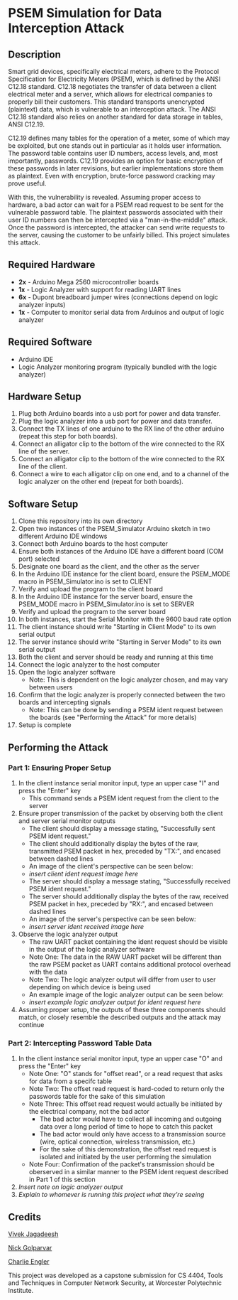 # PSEM Simulation for Data Interception Attack

## Description

Smart grid devices, specifically electrical meters, adhere to the Protocol Specification for Electricity Meters (PSEM), which is defined by the ANSI C12.18 standard. C12.18 negotiates the transfer of data between a client electrical meter and a server, which allows for electrical companies to properly bill their customers. This standard transports unencrypted (plaintext) data, which is vulnerable to an interception attack. The ANSI C12.18 standard also relies on another standard for data storage in tables, ANSI C12.19. 

C12.19 defines many tables for the operation of a meter, some of which may be exploited, but one stands out in particular as it holds user information. The password table contains user ID numbers, access levels, and, most importantly, passwords. C12.19 provides an option for basic encryption of these passwords in later revisions, but earlier implementations store them as plaintext. Even with encryption, brute-force password cracking may prove useful.

With this, the vulnerability is revealed. Assuming proper access to hardware, a bad actor can wait for a PSEM read request to be sent for the vulnerable password table. The plaintext passwords associated with their user ID numbers can then be intercepted via a "man-in-the-middle" attack. Once the password is intercepted, the attacker can send write requests to the server, causing the customer to be unfairly billed. This project simulates this attack. 

## Required Hardware

- **2x** - Arduino Mega 2560 microcontroller boards
- **1x** - Logic Analyzer with support for reading UART lines
- **6x** - Dupont breadboard jumper wires (connections depend on logic analyzer inputs)
- **1x** - Computer to monitor serial data from Arduinos and output of logic analyzer

## Required Software

- Arduino IDE
- Logic Analyzer monitoring program (typically bundled with the logic analyzer)

## Hardware Setup
1. Plug both Arduino boards into a usb port for power and data transfer.
2. Plug the logic analyzer into a usb port for power and data transfer.
3. Connect the TX lines of one arduino to the RX line of the other arduino (repeat this step for both boards).
4. Connect an alligator clip to the bottom of the wire connected to the RX line of the server. 
5. Connect an alligator clip to the bottom of the wire connected to the RX line of the client. 
6. Connect a wire to each alligator clip on one end, and to a channel of the logic analyzer on the other end (repeat for both boards).


## Software Setup

1. Clone this repository into its own directory
2. Open two instances of the PSEM_Simulator Arduino sketch in two different Arduino IDE windows
3. Connect both Arduino boards to the host computer
4. Ensure both instances of the Arduino IDE have a different board (COM port) selected
5. Designate one board as the client, and the other as the server
6. In the Arduino IDE instance for the client board, ensure the PSEM_MODE macro in PSEM_Simulator.ino is set to CLIENT
7. Verify and upload the program to the client board
8. In the Arduino IDE instance for the server board, ensure the PSEM_MODE macro in PSEM_Simulator.ino is set to SERVER
9. Verify and upload the program to the server board
10. In both instances, start the Serial Monitor with the 9600 baud rate option
11. The client instance should write "Starting in Client Mode" to its own serial output
12. The server instance should write "Starting in Server Mode" to its own serial output
13. Both the client and server should be ready and running at this time
14. Connect the logic analyzer to the host computer
15. Open the logic analyzer software
    - Note: This is dependent on the logic analyzer chosen, and may vary between users
16. Confirm that the logic analyzer is properly connected between the two boards and intercepting signals
    - Note: This can be done by sending a PSEM ident request between the boards (see "Performing the Attack" for more details)
18. Setup is complete

## Performing the Attack

### Part 1: Ensuring Proper Setup

1. In the client instance serial monitor input, type an upper case "I" and press the "Enter" key
    - This command sends a PSEM ident request from the client to the server
2. Ensure proper transmission of the packet by observing both the client and server serial monitor outputs
    - The client should display a message stating, "Successfully sent PSEM ident request."
    - The client should additionally display the bytes of the raw, transmitted PSEM packet in hex, preceded by "TX:", and encased between dashed lines
    - An image of the client's perspective can be seen below:
    - *insert client ident request image here*
    - The server should display a message stating, "Successfully received PSEM ident request."
    - The server should additionally display the bytes of the raw, received PSEM packet in hex, preceded by "RX:", and encased between dashed lines
    - An image of the server's perspective can be seen below:
    - *insert server ident received image here*
3. Observe the logic analyzer output
    - The raw UART packet containing the ident request should be visible in the output of the logic analyzer software
    - Note One: The data in the RAW UART packet will be different than the raw PSEM packet as UART contains additional protocol overhead with the data
    - Note Two: The logic analyzer output will differ from user to user depending on which device is being used
    - An example image of the logic analyzer output can be seen below:
    - *insert example logic analyzer output for ident request here*
4. Assuming proper setup, the outputs of these three components should match, or closely resemble the described outputs and the attack may continue

### Part 2: Intercepting Password Table Data

1. In the client instance serial monitor input, type an upper case "O" and press the "Enter" key
    - Note One: "O" stands for "offset read", or a read request that asks for data from a specifc table
    - Note Two: The offset read request is hard-coded to return only the passwords table for the sake of this simulation
    - Note Three: This offset read request would actually be initiated by the electrical company, not the bad actor
        - The bad actor would have to collect all incoming and outgoing data over a long period of time to hope to catch this packet
        - The bad actor would only have access to a transmission source (wire, optical connection, wireless transmission, etc.)
        - For the sake of this demonstration, the offset read request is isolated and initiated by the user performing the simulation
    - Note Four: Confirmation of the packet's transmission should be oberserved in a similar manner to the PSEM ident request described in Part 1 of this section
2. *Insert note on logic analyzer output*
3. *Explain to whomever is running this project what they're seeing*

## Credits

[Vivek Jagadeesh](https://github.com/vivekjag1)

[Nick Golparvar](https://github.com/ngolp)

[Charlie Engler](https://github.com/charlieengler)

This project was developed as a capstone submission for CS 4404, Tools and Techniques in Computer Network Security, at Worcester Polytechnic Institute.
